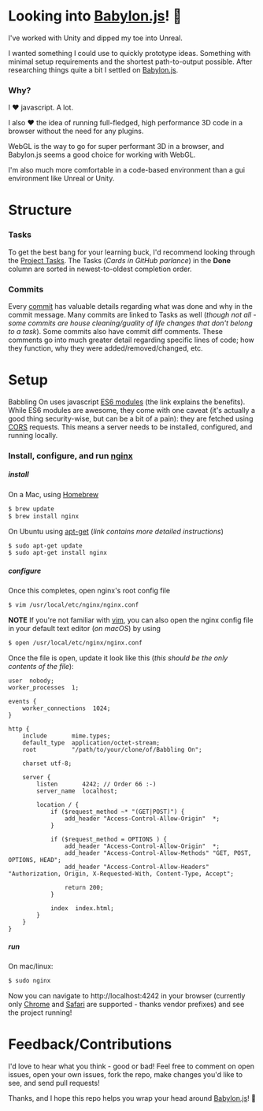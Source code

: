 Looking into [Babylon.js](https://www.babylonjs.com/)! :metal:
=======================

I've worked with Unity and dipped my toe into Unreal.

I wanted something I could use to quickly prototype ideas. Something with minimal setup requirements and the shortest path-to-output possible. After researching things quite a bit I settled on [Babylon.js](https://www.babylonjs.com/).

### Why?

I :heart: javascript. A lot.

I also :heart: the idea of running full-fledged, high performance 3D code in a browser without the need for any plugins.

WebGL is the way to go for super performant 3D in a browser, and Babylon.js seems a good choice for working with WebGL.

I'm also much more comfortable in a code-based environment than a gui environment like Unreal or Unity.

Structure
=========

### Tasks

To get the best bang for your learning buck, I'd recommend looking through the [Project Tasks](https://github.com/MayBGames/babbling-on/projects/1). The Tasks (_Cards in GitHub parlance_) in the **Done** column are sorted in newest-to-oldest completion order.

### Commits

Every [commit](https://github.com/MayBGames/babbling-on/commits/master) has valuable details regarding what was done and why in the commit message. Many commits are linked to Tasks as well (_though not all - some commits are house cleaning/guality of life changes that don't belong to a task_). Some commits also have commit diff comments. These comments go into much greater detail regarding specific lines of code; how they function, why they were added/removed/changed, etc.

Setup
=====

Babbling On uses javascript [ES6 modules](http://2ality.com/2014/09/es6-modules-final.html#ecmascript-6-modules) (the link explains the benefits). While ES6 modules are awesome, they come with one caveat (it's actually a good thing security-wise, but can be a bit of a pain): they are fetched using [CORS](https://developer.mozilla.org/en-US/docs/Web/HTTP/CORS) requests. This means a server needs to be installed, configured, and running locally.

### Install, configure, and run [nginx](https://nginx.org/en/)

##### install

On a Mac, using [Homebrew](https://brew.sh/)

```sh
$ brew update
$ brew install nginx
```

On Ubuntu using [apt-get](https://www.digitalocean.com/community/tutorials/how-to-install-nginx-on-ubuntu-16-04) (_link contains more detailed instructions_)

```sh
$ sudo apt-get update
$ sudo apt-get install nginx
```

##### configure

Once this completes, open nginx's root config file

```sh
$ vim /usr/local/etc/nginx/nginx.conf
```

**NOTE** If you're not familiar with [vim](http://www.vim.org/), you can also open the nginx config file in your default text editor (_on macOS_) by using

```sh
$ open /usr/local/etc/nginx/nginx.conf
```

Once the file is open, update it look like this (_this should be the only contents of the file_):

```
user  nobody;
worker_processes  1;

events {
    worker_connections  1024;
}

http {
    include       mime.types;
    default_type  application/octet-stream;
    root          "/path/to/your/clone/of/Babbling On";

    charset utf-8;

    server {
        listen       4242; // Order 66 :-)
        server_name  localhost;

        location / {
            if ($request_method ~* "(GET|POST)") {
                add_header "Access-Control-Allow-Origin"  *;
            }

            if ($request_method = OPTIONS ) {
                add_header "Access-Control-Allow-Origin"  *;
                add_header "Access-Control-Allow-Methods" "GET, POST, OPTIONS, HEAD";
                add_header "Access-Control-Allow-Headers" "Authorization, Origin, X-Requested-With, Content-Type, Accept";
              
                return 200;
            }

            index  index.html;
        }
    }
}
```

##### run

 On mac/linux:

 ```sh
 $ sudo nginx
 ```

 Now you can navigate to http://localhost:4242 in your browser (currently only [Chrome](https://www.google.com/chrome/browser/features.html) and [Safari](https://support.apple.com/downloads/safari) are supported - thanks vendor prefixes) and see the project running!

Feedback/Contributions
======================

I'd love to hear what you think - good or bad! Feel free to comment on open issues, open your own issues, fork the repo, make changes you'd like to see, and send pull requests!

Thanks, and I hope this repo helps you wrap your head around [Babylon.js](https://www.babylonjs.com/)! :metal:
